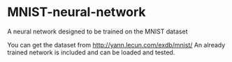 # MNIST-neural-network
A neural network designed to be trained on the MNIST dataset

You can get the dataset from http://yann.lecun.com/exdb/mnist/
An already trained network is included and can be loaded and tested.
